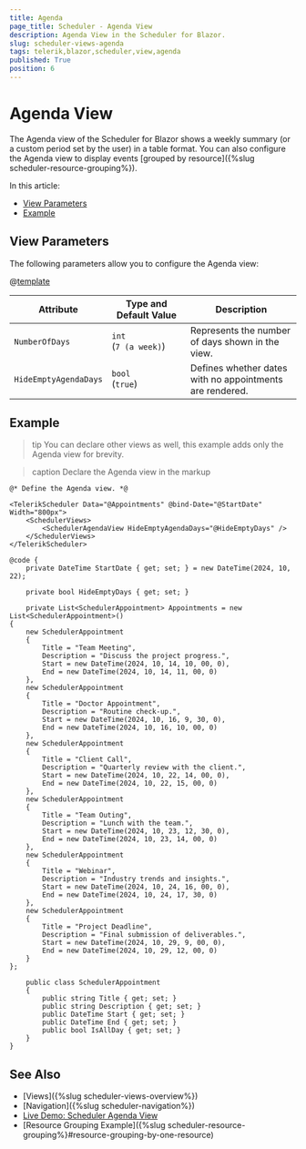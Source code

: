```yaml
---
title: Agenda
page_title: Scheduler - Agenda View
description: Agenda View in the Scheduler for Blazor.
slug: scheduler-views-agenda
tags: telerik,blazor,scheduler,view,agenda
published: True
position: 6
---
```


# Agenda View

The Agenda view of the Scheduler for Blazor shows a weekly summary (or a custom period set by the user) in a table format. You can also configure the Agenda view to display events [grouped by resource]({%slug scheduler-resource-grouping%}).


In this article:

* [View Parameters](#view-parameters)
* [Example](#example)

## View Parameters

The following parameters allow you to configure the Agenda view:

@[template](/_contentTemplates/common/parameters-table-styles.md#table-layout)

| Attribute | Type and Default&nbsp;Value | Description |
| --- | --- | --- |
| `NumberOfDays` | `int` <br /> (`7 (a week)`) | Represents the number of days shown in the view. |
| `HideEmptyAgendaDays` | `bool` <br /> (`true`) | Defines whether dates with no appointments are rendered. |

## Example

>tip You can declare other views as well, this example adds only the Agenda view for brevity.

>caption Declare the Agenda view in the markup

````CSHTML
@* Define the Agenda view. *@

<TelerikScheduler Data="@Appointments" @bind-Date="@StartDate" Width="800px">
    <SchedulerViews>
        <SchedulerAgendaView HideEmptyAgendaDays="@HideEmptyDays" />
    </SchedulerViews>
</TelerikScheduler>

@code {
    private DateTime StartDate { get; set; } = new DateTime(2024, 10, 22);

    private bool HideEmptyDays { get; set; }

    private List<SchedulerAppointment> Appointments = new List<SchedulerAppointment>()
{
    new SchedulerAppointment
    {
        Title = "Team Meeting",
        Description = "Discuss the project progress.",
        Start = new DateTime(2024, 10, 14, 10, 00, 0),
        End = new DateTime(2024, 10, 14, 11, 00, 0)
    },
    new SchedulerAppointment
    {
        Title = "Doctor Appointment",
        Description = "Routine check-up.",
        Start = new DateTime(2024, 10, 16, 9, 30, 0),
        End = new DateTime(2024, 10, 16, 10, 00, 0)
    },
    new SchedulerAppointment
    {
        Title = "Client Call",
        Description = "Quarterly review with the client.",
        Start = new DateTime(2024, 10, 22, 14, 00, 0),
        End = new DateTime(2024, 10, 22, 15, 00, 0)
    },
    new SchedulerAppointment
    {
        Title = "Team Outing",
        Description = "Lunch with the team.",
        Start = new DateTime(2024, 10, 23, 12, 30, 0),
        End = new DateTime(2024, 10, 23, 14, 00, 0)
    },
    new SchedulerAppointment
    {
        Title = "Webinar",
        Description = "Industry trends and insights.",
        Start = new DateTime(2024, 10, 24, 16, 00, 0),
        End = new DateTime(2024, 10, 24, 17, 30, 0)
    },
    new SchedulerAppointment
    {
        Title = "Project Deadline",
        Description = "Final submission of deliverables.",
        Start = new DateTime(2024, 10, 29, 9, 00, 0),
        End = new DateTime(2024, 10, 29, 12, 00, 0)
    }
};

    public class SchedulerAppointment
    {
        public string Title { get; set; }
        public string Description { get; set; }
        public DateTime Start { get; set; }
        public DateTime End { get; set; }
        public bool IsAllDay { get; set; }
    }
}
````

## See Also

* [Views]({%slug scheduler-views-overview%})
* [Navigation]({%slug scheduler-navigation%})
* [Live Demo: Scheduler Agenda View](https://demos.telerik.com/blazor-ui/scheduler/agenda-view)
* [Resource Grouping Example]({%slug scheduler-resource-grouping%}#resource-grouping-by-one-resource)

